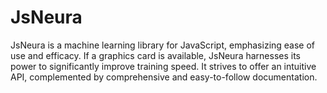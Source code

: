 # JsNeura

JsNeura is a machine learning library for JavaScript, emphasizing ease of use and efficacy. If a graphics card is available, JsNeura harnesses its power to significantly improve training speed. It strives to offer an intuitive API, complemented by comprehensive and easy-to-follow documentation.
